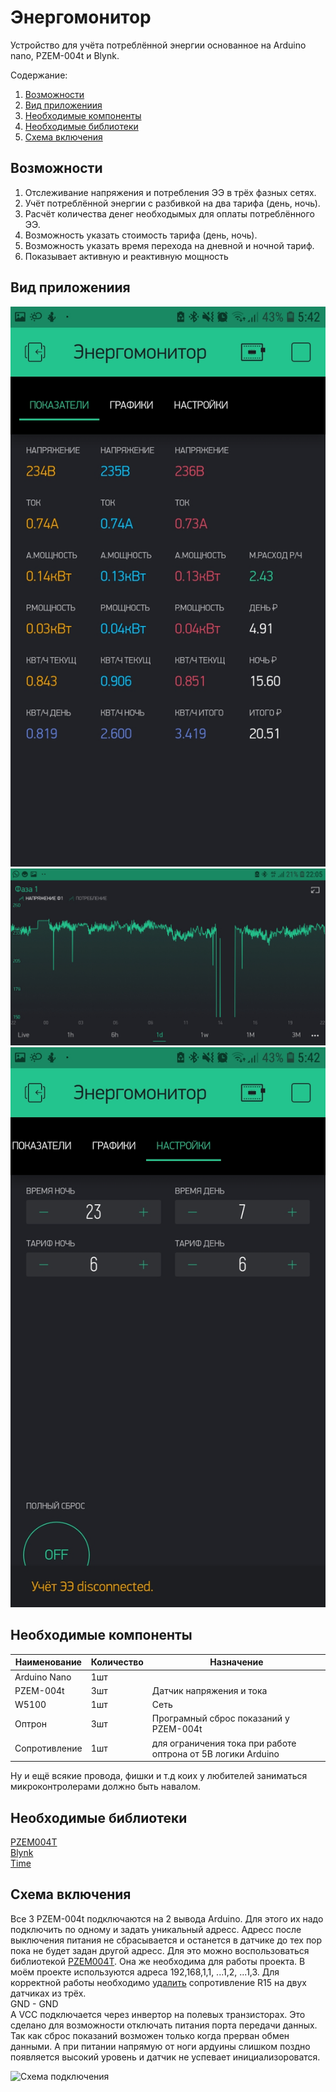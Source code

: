 # Энергомонитор

Устройство для учёта потреблённой энергии основанное на Arduino nano, PZEM-004t и Blynk.

Содержание:  
1. [Возможности](#id1)
2. [Вид приложениия](#id2)
3. [Необходимые компоненты](#id3)
3. [Необходимые библиотеки](#id4)
4. [Схема включения](#id5)


Возможности <a name="id1"></a>
-----------------------------------
1. Отслеживание напряжения и потребления ЭЭ в трёх фазных сетях.
2. Учёт потреблённой энергии с разбивкой на два тарифа (день, ночь).
3. Расчёт количества денег необходымых для оплаты потреблённого ЭЭ.
4. Возможность указать стоимость тарифа (день, ночь).
5. Возможность указать время перехода на дневной и ночной тариф.
6. Показывает активную и реактивную мощность


Вид приложениия<a name="id2"></a>
--------------------
![Программа](https://github.com/dodther/-/blob/master/Energy.JPG)
![График](https://github.com/dodther/-/blob/master/%D0%93%D1%80%D0%B0%D1%84%D0%B8%D0%BA.JPG)
![Настройки](https://github.com/dodther/-/blob/master/%D0%9D%D0%B0%D1%81%D1%82%D1%80%D0%BE%D0%B9%D0%BA%D0%B8.jpg)


Необходимые компоненты<a name="id3"></a>
------------------

Наименование    | Количество  | Назначение 
----------------|-------------|------------
Arduino Nano    | 1шт         |
PZEM-004t       | 3шт         | Датчик напряжения и тока
W5100           | 1шт         | Сеть
Оптрон          | 3шт         | Програмный сброс показаний у PZEM-004t
Сопротивление   | 1шт         | для ограничения тока при работе оптрона от 5В логики Arduino

Ну и ещё всякие провода, фишки и т.д коих у любителей заниматься микроконтролерами должно быть навалом.

Необходимые библиотеки<a name="id4"></a>
-----------------------
[PZEM004T](https://github.com/olehs/PZEM004T)  
[Blynk](https://github.com/blynkkk/blynk-library)  
[Time](https://github.com/PaulStoffregen/Time)  




Схема включения<a name="id5"></a>
--------------

Все 3 PZEM-004t подключаются на 2 вывода Arduino. Для этого их надо подключить по одному и задать уникальный адресс. Адресс после выключения питания не сбрасывается и останется в датчике до тех пор пока не будет задан другой адресс. Для это можно воспользоваться библиотекой [PZEM004T](https://github.com/olehs/PZEM004T). Она же необходима для работы проекта. В моём проекте используются адреса 192,168,1,1, ...1,2, ...1,3.   Для корректной работы необходимо [удалить](https://github.com/zbx-sadman/zabbuino/issues/8#issuecomment-293243993) сопротивление R15 на двух датчиках из трёх.  
GND - GND  
А VCC подключается через инвертор на полевых транзисторах. Это сделано для возможности отключать питания порта передачи данных. Так как сброс показаний возможен только когда прерван обмен данными. А при питании напрямую от ноги ардуины слишком поздно появляется высокий уровень и датчик не успевает инициализороватся.  

![Схема подключения](https://github.com/dodther/Energomonitor/blob/master/%D0%A1%D1%85%D0%B5%D0%BC%D0%B0.png)


